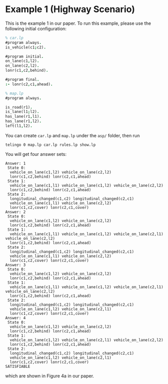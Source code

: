 # Example 1 (Highway Scenario)

This is the example 1 in our paper. To run this example, please use the following initial configuration:

```prolog
% car.lp
#program always.
is_vehicle(c1;c2).

#program initial.
on_lane(c1,l2).
on_lane(c2,l2).
lonr(c1,c2,behind).

#program final.
:- lonr(c2,c1,ahead).
```

```prolog
% map.lp
#program always.

is_road(r1).
is_lane(l1;l2).
has_lane(r1,l1).
has_lane(r1,l2).
left(l1,l2).
```

You can create `car.lp` and `map.lp` under the `asp/` folder, then run
```shell
telingo 0 map.lp car.lp rules.lp show.lp
```
You will get four answer sets:
```
Answer: 1
 State 0:
  vehicle_on_lane(c1,l2) vehicle_on_lane(c2,l2)
  lonr(c1,c2,behind) lonr(c2,c1,ahead)
 State 1:
  vehicle_on_lane(c1,l1) vehicle_on_lane(c1,l2) vehicle_on_lane(c2,l2)
  lonr(c1,c2,behind) lonr(c2,c1,ahead)
 State 2:
  longitudinal_changed(c1,c2) longitudinal_changed(c2,c1)
  vehicle_on_lane(c1,l1) vehicle_on_lane(c2,l2)
  lonr(c1,c2,cover) lonr(c2,c1,cover)
Answer: 2
 State 0:
  vehicle_on_lane(c1,l2) vehicle_on_lane(c2,l2)
  lonr(c1,c2,behind) lonr(c2,c1,ahead)
 State 1:
  vehicle_on_lane(c1,l1) vehicle_on_lane(c1,l2) vehicle_on_lane(c2,l1) vehicle_on_lane(c2,l2)
  lonr(c1,c2,behind) lonr(c2,c1,ahead)
 State 2:
  longitudinal_changed(c1,c2) longitudinal_changed(c2,c1)
  vehicle_on_lane(c1,l1) vehicle_on_lane(c2,l2)
  lonr(c1,c2,cover) lonr(c2,c1,cover)
Answer: 3
 State 0:
  vehicle_on_lane(c1,l2) vehicle_on_lane(c2,l2)
  lonr(c1,c2,behind) lonr(c2,c1,ahead)
 State 1:
  vehicle_on_lane(c1,l1) vehicle_on_lane(c1,l2) vehicle_on_lane(c2,l1) vehicle_on_lane(c2,l2)
  lonr(c1,c2,behind) lonr(c2,c1,ahead)
 State 2:
  longitudinal_changed(c1,c2) longitudinal_changed(c2,c1)
  vehicle_on_lane(c1,l2) vehicle_on_lane(c2,l1)
  lonr(c1,c2,cover) lonr(c2,c1,cover)
Answer: 4
 State 0:
  vehicle_on_lane(c1,l2) vehicle_on_lane(c2,l2)
  lonr(c1,c2,behind) lonr(c2,c1,ahead)
 State 1:
  vehicle_on_lane(c1,l2) vehicle_on_lane(c2,l1) vehicle_on_lane(c2,l2)
  lonr(c1,c2,behind) lonr(c2,c1,ahead)
 State 2:
  longitudinal_changed(c1,c2) longitudinal_changed(c2,c1)
  vehicle_on_lane(c1,l2) vehicle_on_lane(c2,l1)
  lonr(c1,c2,cover) lonr(c2,c1,cover)
SATISFIABLE
```
which are shown in Figure 4a in our paper.